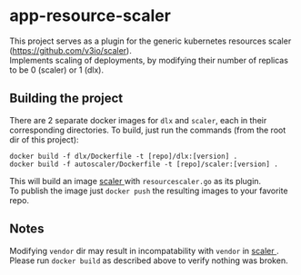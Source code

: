 # app-resource-scaler

This project serves as a plugin for the generic kubernetes resources scaler (https://github.com/v3io/scaler). </br>
Implements scaling of deployments, by modifying their number of replicas to be 0 (scaler) or 1 (dlx). 

## Building the project

There are 2 separate docker images for `dlx` and `scaler`, each in their corresponding directories. 
To build, just run the commands (from the root dir of this project): </br>

`docker build -f dlx/Dockerfile -t [repo]/dlx:[version] .` </br>
`docker build -f autoscaler/Dockerfile -t [repo]/scaler:[version] .`

This will build an image <a href="https://github.com/v3io/scaler"> scaler </a> with `resourcescaler.go` as its plugin. </br>
To publish the image just `docker push` the resulting images to your favorite repo.

## Notes

Modifying `vendor` dir may result in incompatability with `vendor` in <a href="https://github.com/v3io/scaler"> scaler </a>.
Please run `docker build` as described above to verify nothing was broken.

